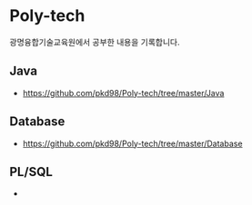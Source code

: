 # Poly-tech
광명융합기술교육원에서 공부한 내용을 기록합니다.

## Java
* https://github.com/pkd98/Poly-tech/tree/master/Java

## Database
* https://github.com/pkd98/Poly-tech/tree/master/Database

## PL/SQL
* 
